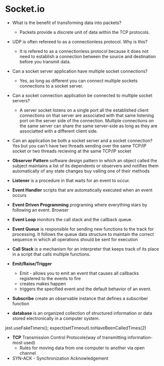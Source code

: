 # Socket.io

- What is the benefit of transforming data into packets?
  - Packets provide a discrete unit of data within the TCP protocols.

- UDP is often refereed to as a connectionless protocol. Why is this?
  - It is refered to as a connectionless protocol because it does not need to establish a connection between the source and destination before you transmit data.

- Can a socket server application have multiple socket connections?
  - Yes, as long as different you can connect multiple sockets connections to a socket server.

- Can a socket connection application be connected to multiple socket servers?
  - A server socket listens on a single port all the established client connections on that server are associated with that same listening port on the server side of the connection. Multiple connections on the same server can share the same server-side as long as they are associatted with a different client side.

- Can an application be both a socket server and a socket connection? Yes but you can't have two threads sending over the same TCP/IP socket or two threads recieving at the same TCP/IP socket

- **Observer Pattern** software design pattern in which an object called the subject maintains a list of its dependents or observers and notifies them automatically of any state changes buy valling one of their methods

- **Listener** is a procedure in that waits for an event to occur.
- **Event Handler** scripts that are automatically executed when an event occurs
- **Event Driven Programming** programing where everything stars by following an event. Browser
- **Event Loop** monitors the call stack and the callback queue.
- **Event Queue** is responsible for sending new functions to the track for processing. It follows the queue data structure to maintain the correct sequence in which all operations should be sent for execution
- **Call Stack** is a mechanism for an interpreter that keeps track of its place in a script that calls multiple functions.
- **Emit/Raise/Trigger**
  - Emit - allows you to emit an event that causes all callbacks registered to the events to fire
  - creates makes happen
  - triggers the specified event and the default behavior of an event.
- **Subscribe** create an observable instance that defines a subscriber function
- **database** is an organized collection of structured information or data stored electronically in a computer system.

jest.useFakeTimers();
expect(setTimeout).toHaveBeenCalledTimes(2)

- **TCP** Transmission Control Protocole(way of transmitting information- most used)
  - Rules for moving data from one computer to another via open channel
- SYN-ACK - Synchronization Acknowledgement